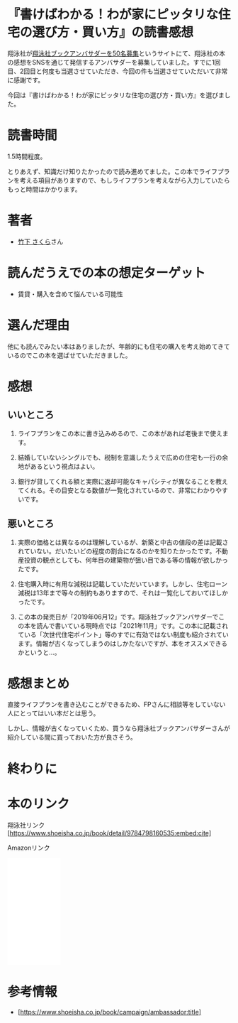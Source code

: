 # 『書けばわかる！わが家にピッタリな住宅の選び方・買い方』の読書感想

翔泳社が[翔泳社ブックアンバサダーを50名募集](https://www.shoeisha.co.jp/book/campaign/ambassador)というサイトにて、翔泳社の本の感想をSNSを通じて発信するアンバサダーを募集していました。すでに1回目、2回目と何度も当選させていただき、今回の件も当選させていただいて非常に感謝です。
  
今回は『書けばわかる！わが家にピッタリな住宅の選び方・買い方』を選びました。


# 読書時間
1.5時間程度。
  
とりあえず、知識だけ知りたかったので読み進めてました。この本でライフプランを考える項目がありますので、もしライフプランを考えながら入力していたらもっと時間はかかります。
  
# 著者
- [竹下 さくら](https://www.office-takeshita.com/%E7%AB%B9%E4%B8%8B%E3%81%95%E3%81%8F%E3%82%89%EF%BE%8C%EF%BE%9F%EF%BE%9B%EF%BE%8C%EF%BD%A8%EF%BD%B0%EF%BE%99/)さん

# 読んだうえでの本の想定ターゲット

- 賃貸・購入を含めて悩んでいる可能性

# 選んだ理由

他にも読んでみたい本はありましたが、年齢的にも住宅の購入を考え始めてきているのでこの本を選ばせていただきました。

# 感想
## いいところ

1. ライフプランをこの本に書き込みめるので、この本があれば老後まで使えます。
  
1. 結婚していないシングルでも、税制を意識したうえで広めの住宅も一行の余地があるという視点はよい。
  
1. 銀行が貸してくれる額と実際に返却可能なキャパシティが異なることを教えてくれる。その目安となる数値が一覧化されているので、非常にわかりやすいです。
  
## 悪いところ

1. 実際の価格とは異なるのは理解しているが、新築と中古の値段の差は記載されていない。だいたいどの程度の割合になるのかを知りたかったです。不動産投資の観点としても、何年目の建築物が狙い目である等の情報が欲しかったです。
  
1. 住宅購入時に有用な減税は記載していただいています。しかし、住宅ローン減税は13年まで等々の制約もありますので、それは一覧化しておいてほしかったです。
  
1. この本の発売日が「2019年06月12」です。翔泳社ブックアンバサダーでこの本を読んで書いている現時点では「2021年11月」です。この本に記載されている「次世代住宅ポイント」等のすでに有効ではない制度も紹介されています。情報が古くなってしまうのはしかたないですが、本をオススメできるかというと…。

# 感想まとめ

直接ライフプランを書き込むことができるため、FPさんに相談等をしていない人にとってはいい本だとは思う。
  
しかし、情報が古くなっていくため、買うなら翔泳社ブックアンバサダーさんが紹介している間に買っておいた方が良さそう。

# 終わりに
  


# 本のリンク

翔泳社リンク
[https://www.shoeisha.co.jp/book/detail/9784798160535:embed:cite]
  
Amazonリンク
<iframe style="width:120px;height:240px;" marginwidth="0" marginheight="0" scrolling="no" frameborder="0" src="//rcm-fe.amazon-adsystem.com/e/cm?lt1=_blank&bc1=000000&IS2=1&bg1=FFFFFF&fc1=000000&lc1=0000FF&t=nainaistar06-22&language=ja_JP&o=9&p=8&l=as4&m=amazon&f=ifr&ref=as_ss_li_til&asins=4798160539&linkId=c57c7e0c6256da81d1edd53ae3597961"></iframe>

# 参考情報

- [https://www.shoeisha.co.jp/book/campaign/ambassador:title]
  
